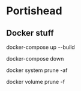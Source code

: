# Portishead

## Docker stuff

docker-compose up --build

docker-compose down

docker system prune -af

docker volume prune -f
